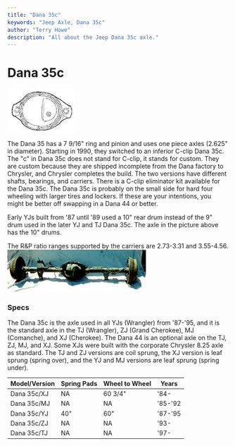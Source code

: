 ```yaml
---
title: "Dana 35c"
keywords: "Jeep Axle, Dana 35c"
author: "Terry Howe"
description: "All about the Jeep Dana 35c axle."
---
```

# Dana 35c

![Dana 35 diff cover](../../img/axle/bwd35.jpg)

The Dana 35 has a 7 9/16" ring and pinion and uses one piece axles (2.625" in diameter). Starting in 1990, they switched to an inferior C-clip Dana 35c. The "c" in Dana 35c does not stand for C-clip, it stands for custom. They are custom because they are shipped incomplete from the Dana factory to Chrysler, and Chrysler completes the build. The two versions have different shafts, bearings, and carriers. There is a C-clip eliminator kit available for the Dana 35c. The Dana 35c is probably on the small side for hard four wheeling with larger tires and lockers. If these are your intentions, you might be better off swapping in a Dana 44 or better.

Early YJs built from '87 until '89 used a 10" rear drum instead of the 9" drum used in the later YJ and TJ Dana 35c. The axle in the picture above has the 10" drums.

The R&P ratio ranges supported by the carriers are 2.73-3.31 and 3.55-4.56. ![Dana 35c rear axle](../../img/axle/d35c.jpg)

### Specs

The Dana 35c is the axle used in all YJs (Wrangler) from '87-'95, and it is the standard axle in the TJ (Wrangler), ZJ (Grand Cherokee), MJ (Comanche), and XJ (Cherokee). The Dana 44 is an optional axle on the TJ, ZJ, MJ, and XJ. Some XJs were built with the corporate Chrysler 8.25 axle as standard. The TJ and ZJ versions are coil sprung, the XJ version is leaf sprung (spring over), and the YJ and MJ versions are leaf sprung (spring under).

| Model/Version | Spring Pads | Wheel to Wheel | Years   |
|---------------|-------------|----------------|---------|
| Dana 35c/XJ   | NA          | 60 3/4"        | '84-    |
| Dana 35c/MJ   | NA          | NA             | '85-'92 |
| Dana 35c/YJ   | 40"         | 60"            | '87-'95 |
| Dana 35c/ZJ   | NA          | NA             | '93-    |
| Dana 35c/TJ   | NA          | NA             | '97-    |